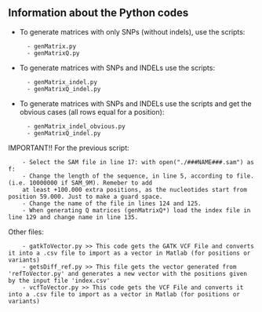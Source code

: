 Information about the Python codes
-----------------------------------

- To generate matrices with only SNPs (without indels), use the scripts:

        - genMatrix.py
        - genMatrixQ.py     
    
- To generate matrices with SNPs and INDELs use the scripts:
  
        - genMatrix_indel.py
        - genMatrixQ_indel.py
        
- To generate matrices with SNPs and INDELs use the scripts and get the obvious cases (all rows equal for a position):
        
        - genMatrix_indel_obvious.py
        - genMatrixQ_indel.py
    
    
IMPORTANT!! For the previous script:

        - Select the SAM file in line 17: with open("./###NAME###.sam") as f:
        - Change the length of the sequence, in line 5, according to file. (i.e. 10000000 if SAM_9M). Remeber to add 
        at least +100.000 extra positions, as the nucleotides start from position 59.000. Just to make a guard space.
        - Change the name of the file in lines 124 and 125.
        - When generating Q matrices (genMatrixQ*) load the index file in line 129 and change name in line 135.
    
    
Other files:

        - gatkToVector.py >> This code gets the GATK VCF File and converts it into a .csv file to import as a vector in Matlab (for positions or variants)
        - getsDiff_ref.py >> This file gets the vector generated from 'refToVector.py' and generates a new vector with the positions given by the input file 'index.csv'
        - vcfToVector.py >> This code gets the VCF File and converts it into a .csv file to import as a vector in Matlab (for positions or variants)
